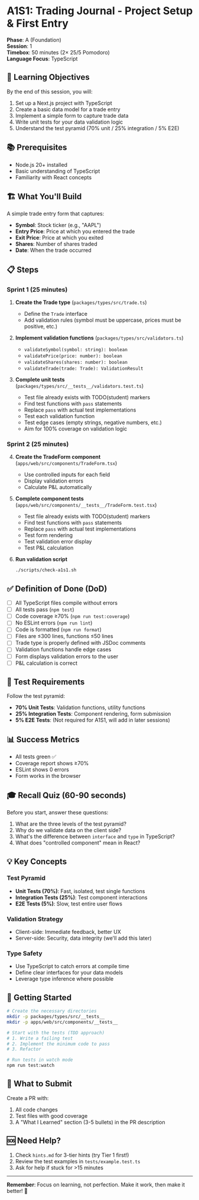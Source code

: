 # A1S1: Trading Journal - Project Setup & First Entry

**Phase**: A (Foundation)  
**Session**: 1  
**Timebox**: 50 minutes (2× 25/5 Pomodoro)  
**Language Focus**: TypeScript

## 🎯 Learning Objectives

By the end of this session, you will:

1. Set up a Next.js project with TypeScript
2. Create a basic data model for a trade entry
3. Implement a simple form to capture trade data
4. Write unit tests for your data validation logic
5. Understand the test pyramid (70% unit / 25% integration / 5% E2E)

## 📚 Prerequisites

- Node.js 20+ installed
- Basic understanding of TypeScript
- Familiarity with React concepts

## 🏗️ What You'll Build

A simple trade entry form that captures:

- **Symbol**: Stock ticker (e.g., "AAPL")
- **Entry Price**: Price at which you entered the trade
- **Exit Price**: Price at which you exited
- **Shares**: Number of shares traded
- **Date**: When the trade occurred

## 📋 Steps

### Sprint 1 (25 minutes)

1. **Create the Trade type** (`packages/types/src/trade.ts`)
   - Define the `Trade` interface
   - Add validation rules (symbol must be uppercase, prices must be positive, etc.)

2. **Implement validation functions** (`packages/types/src/validators.ts`)
   - `validateSymbol(symbol: string): boolean`
   - `validatePrice(price: number): boolean`
   - `validateShares(shares: number): boolean`
   - `validateTrade(trade: Trade): ValidationResult`

3. **Complete unit tests** (`packages/types/src/__tests__/validators.test.ts`)
   - Test file already exists with TODO(student) markers
   - Find test functions with `pass` statements
   - Replace `pass` with actual test implementations
   - Test each validation function
   - Test edge cases (empty strings, negative numbers, etc.)
   - Aim for 100% coverage on validation logic

### Sprint 2 (25 minutes)

4. **Create the TradeForm component** (`apps/web/src/components/TradeForm.tsx`)
   - Use controlled inputs for each field
   - Display validation errors
   - Calculate P&L automatically

5. **Complete component tests** (`apps/web/src/components/__tests__/TradeForm.test.tsx`)
   - Test file already exists with TODO(student) markers
   - Find test functions with `pass` statements
   - Replace `pass` with actual test implementations
   - Test form rendering
   - Test validation error display
   - Test P&L calculation

6. **Run validation script**
   ```bash
   ./scripts/check-a1s1.sh
   ```

## ✅ Definition of Done (DoD)

- [ ] All TypeScript files compile without errors
- [ ] All tests pass (`npm test`)
- [ ] Code coverage ≥70% (`npm run test:coverage`)
- [ ] No ESLint errors (`npm run lint`)
- [ ] Code is formatted (`npm run format`)
- [ ] Files are ≤300 lines, functions ≤50 lines
- [ ] Trade type is properly defined with JSDoc comments
- [ ] Validation functions handle edge cases
- [ ] Form displays validation errors to the user
- [ ] P&L calculation is correct

## 🧪 Test Requirements

Follow the test pyramid:

- **70% Unit Tests**: Validation functions, utility functions
- **25% Integration Tests**: Component rendering, form submission
- **5% E2E Tests**: (Not required for A1S1, will add in later sessions)

## 📊 Success Metrics

- All tests green ✅
- Coverage report shows ≥70%
- ESLint shows 0 errors
- Form works in the browser

## 🎓 Recall Quiz (60-90 seconds)

Before you start, answer these questions:

1. What are the three levels of the test pyramid?
2. Why do we validate data on the client side?
3. What's the difference between `interface` and `type` in TypeScript?
4. What does "controlled component" mean in React?

## 💡 Key Concepts

### Test Pyramid

- **Unit Tests (70%)**: Fast, isolated, test single functions
- **Integration Tests (25%)**: Test component interactions
- **E2E Tests (5%)**: Slow, test entire user flows

### Validation Strategy

- Client-side: Immediate feedback, better UX
- Server-side: Security, data integrity (we'll add this later)

### Type Safety

- Use TypeScript to catch errors at compile time
- Define clear interfaces for your data models
- Leverage type inference where possible

## 🚀 Getting Started

```bash
# Create the necessary directories
mkdir -p packages/types/src/__tests__
mkdir -p apps/web/src/components/__tests__

# Start with the tests (TDD approach)
# 1. Write a failing test
# 2. Implement the minimum code to pass
# 3. Refactor

# Run tests in watch mode
npm run test:watch
```

## 📝 What to Submit

Create a PR with:

1. All code changes
2. Test files with good coverage
3. A "What I Learned" section (3-5 bullets) in the PR description

## 🆘 Need Help?

1. Check `hints.md` for 3-tier hints (try Tier 1 first!)
2. Review the test examples in `tests/example.test.ts`
3. Ask for help if stuck for >15 minutes

---

**Remember**: Focus on learning, not perfection. Make it work, then make it better! 🎯
